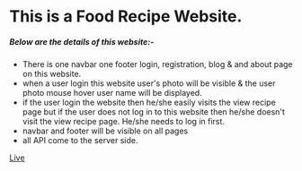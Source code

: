 # This is a Food Recipe Website.

##### Below are the details of this website:-

* There is one navbar one footer login, registration, blog & and about page on this website.
* when a user login this website  user's photo will be visible & the user photo mouse hover user name will be displayed.
* if the user login the website then he/she easily visits the view recipe page but if the user does not log in to this website then he/she doesn't visit the view recipe page. He/she needs to log in first.
* navbar and footer will be visible on all pages
* all API come to the server side. 

[Live](https://chef-recipe-hunter-clien-65b2d.web.app)